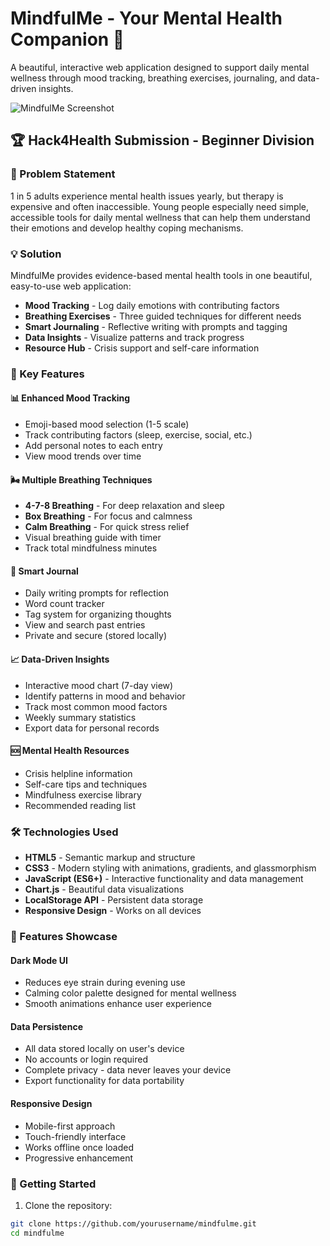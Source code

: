 # MindfulMe - Your Mental Health Companion 🧠

A beautiful, interactive web application designed to support daily mental wellness through mood tracking, breathing exercises, journaling, and data-driven insights.

![MindfulMe Screenshot](screenshot.png)

## 🏆 Hack4Health Submission - Beginner Division

### 🎯 Problem Statement
1 in 5 adults experience mental health issues yearly, but therapy is expensive and often inaccessible. Young people especially need simple, accessible tools for daily mental wellness that can help them understand their emotions and develop healthy coping mechanisms.

### 💡 Solution
MindfulMe provides evidence-based mental health tools in one beautiful, easy-to-use web application:

- **Mood Tracking** - Log daily emotions with contributing factors
- **Breathing Exercises** - Three guided techniques for different needs
- **Smart Journaling** - Reflective writing with prompts and tagging
- **Data Insights** - Visualize patterns and track progress
- **Resource Hub** - Crisis support and self-care information

### 🌟 Key Features

#### 📊 Enhanced Mood Tracking
- Emoji-based mood selection (1-5 scale)
- Track contributing factors (sleep, exercise, social, etc.)
- Add personal notes to each entry
- View mood trends over time

#### 🌬️ Multiple Breathing Techniques
- **4-7-8 Breathing** - For deep relaxation and sleep
- **Box Breathing** - For focus and calmness  
- **Calm Breathing** - For quick stress relief
- Visual breathing guide with timer
- Track total mindfulness minutes

#### 📝 Smart Journal
- Daily writing prompts for reflection
- Word count tracker
- Tag system for organizing thoughts
- View and search past entries
- Private and secure (stored locally)

#### 📈 Data-Driven Insights
- Interactive mood chart (7-day view)
- Identify patterns in mood and behavior
- Track most common mood factors
- Weekly summary statistics
- Export data for personal records

#### 🆘 Mental Health Resources
- Crisis helpline information
- Self-care tips and techniques
- Mindfulness exercise library
- Recommended reading list

### 🛠️ Technologies Used
- **HTML5** - Semantic markup and structure
- **CSS3** - Modern styling with animations, gradients, and glassmorphism
- **JavaScript (ES6+)** - Interactive functionality and data management
- **Chart.js** - Beautiful data visualizations
- **LocalStorage API** - Persistent data storage
- **Responsive Design** - Works on all devices

### 📱 Features Showcase

#### Dark Mode UI
- Reduces eye strain during evening use
- Calming color palette designed for mental wellness
- Smooth animations enhance user experience

#### Data Persistence
- All data stored locally on user's device
- No accounts or login required
- Complete privacy - data never leaves your device
- Export functionality for data portability

#### Responsive Design
- Mobile-first approach
- Touch-friendly interface
- Works offline once loaded
- Progressive enhancement

### 🚀 Getting Started

1. Clone the repository:
```bash
git clone https://github.com/yourusername/mindfulme.git
cd mindfulme
